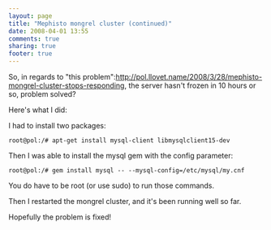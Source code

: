 ```yaml
---
layout: page
title: "Mephisto mongrel cluster (continued)"
date: 2008-04-01 13:55
comments: true
sharing: true
footer: true
---
```

So, in regards to "this problem":http://pol.llovet.name/2008/3/28/mephisto-mongrel-cluster-stops-responding, the server hasn't frozen in 10 hours or so, problem solved?

Here's what I did:

I had to install two packages:

```
root@pol:/# apt-get install mysql-client libmysqlclient15-dev
```

Then I was able to install the mysql gem with the config parameter:

```
root@pol:/# gem install mysql -- --mysql-config=/etc/mysql/my.cnf
```

You do have to be root (or use sudo) to run those commands. 

Then I restarted the mongrel cluster, and it's been running well so far.

Hopefully the problem is fixed!

